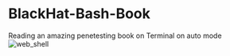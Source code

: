 # BlackHat-Bash-Book
Reading an amazing penetesting book on Terminal on auto mode
![web_shell](https://github.com/user-attachments/assets/45d123ff-2498-4cdc-b75e-03d1c2b833a9)
